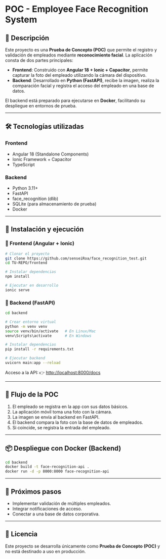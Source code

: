 
# POC - Employee Face Recognition System

## 📌 Descripción

Este proyecto es una **Prueba de Concepto (POC)** que permite el registro y validación de empleados mediante **reconocimiento facial**.
La aplicación consta de dos partes principales:

* **Frontend**: Construido con **Angular 18 + Ionic + Capacitor**, permite capturar la foto del empleado utilizando la cámara del dispositivo.
* **Backend**: Desarrollado en **Python (FastAPI)**, recibe la imagen, realiza la comparación facial y registra el acceso del empleado en una base de datos.

El backend está preparado para ejecutarse en **Docker**, facilitando su despliegue en entornos de prueba.

---

## 🛠️ Tecnologías utilizadas

### Frontend

* Angular 18 (Standalone Components)
* Ionic Framework + Capacitor
* TypeScript

### Backend

* Python 3.11+
* FastAPI
* face\_recognition (dlib)
* SQLite (para almacenamiento de prueba)
* Docker

---

## 🚀 Instalación y ejecución

### 🔹 Frontend (Angular + Ionic)

```bash
# Clonar el proyecto
git clone https://github.com/senseiRoa/face_recognition_test.git
cd TU-REPO/frontend

# Instalar dependencias
npm install

# Ejecutar en desarrollo
ionic serve
```

### 🔹 Backend (FastAPI)

```bash
cd backend

# Crear entorno virtual
python -m venv venv
source venv/bin/activate   # En Linux/Mac
venv\Scripts\activate      # En Windows

# Instalar dependencias
pip install -r requirements.txt

# Ejecutar backend
uvicorn main:app --reload
```

Acceso a la API: 👉 [http://localhost:8000/docs](http://localhost:8000/docs)

---

## 🧪 Flujo de la POC

1. El empleado se registra en la app con sus datos básicos.
2. La aplicación móvil toma una foto con la cámara.
3. La imagen se envía al backend en FastAPI.
4. El backend compara la foto con la base de datos de empleados.
5. Si coincide, se registra la entrada del empleado.

---

## 📦 Despliegue con Docker (Backend)

```bash
cd backend
docker build -t face-recognition-api .
docker run -d -p 8000:8000 face-recognition-api
```

---

## 📌 Próximos pasos

* Implementar validación de múltiples empleados.
* Integrar notificaciones de acceso.
* Conectar a una base de datos corporativa.

---

## 📄 Licencia

Este proyecto se desarrolla únicamente como **Prueba de Concepto (POC)** y no está destinado a uso en producción.

